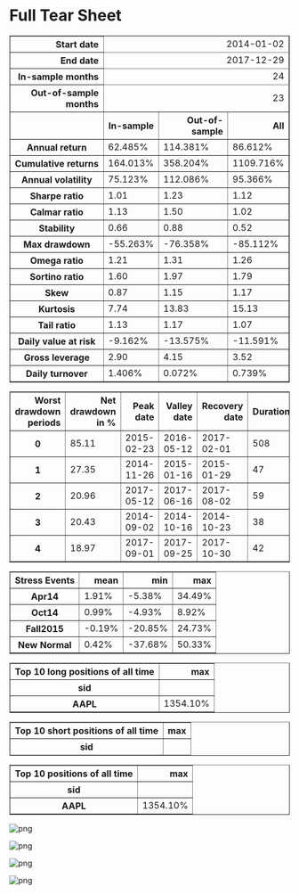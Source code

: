 # Full Tear Sheet


<table border="1" class="dataframe">
  <thead>
    <tr style="text-align: right;"><th>Start date</th><td colspan=4>2014-01-02</td></tr>
    <tr style="text-align: right;"><th>End date</th><td colspan=4>2017-12-29</td></tr>
    <tr style="text-align: right;"><th>In-sample months</th><td colspan=4>24</td></tr>
    <tr style="text-align: right;"><th>Out-of-sample months</th><td colspan=4>23</td></tr>
    <tr style="text-align: right;">
      <th></th>
      <th>In-sample</th>
      <th>Out-of-sample</th>
      <th>All</th>
    </tr>
  </thead>
  <tbody>
    <tr>
      <th>Annual return</th>
      <td>62.485%</td>
      <td>114.381%</td>
      <td>86.612%</td>
    </tr>
    <tr>
      <th>Cumulative returns</th>
      <td>164.013%</td>
      <td>358.204%</td>
      <td>1109.716%</td>
    </tr>
    <tr>
      <th>Annual volatility</th>
      <td>75.123%</td>
      <td>112.086%</td>
      <td>95.366%</td>
    </tr>
    <tr>
      <th>Sharpe ratio</th>
      <td>1.01</td>
      <td>1.23</td>
      <td>1.12</td>
    </tr>
    <tr>
      <th>Calmar ratio</th>
      <td>1.13</td>
      <td>1.50</td>
      <td>1.02</td>
    </tr>
    <tr>
      <th>Stability</th>
      <td>0.66</td>
      <td>0.88</td>
      <td>0.52</td>
    </tr>
    <tr>
      <th>Max drawdown</th>
      <td>-55.263%</td>
      <td>-76.358%</td>
      <td>-85.112%</td>
    </tr>
    <tr>
      <th>Omega ratio</th>
      <td>1.21</td>
      <td>1.31</td>
      <td>1.26</td>
    </tr>
    <tr>
      <th>Sortino ratio</th>
      <td>1.60</td>
      <td>1.97</td>
      <td>1.79</td>
    </tr>
    <tr>
      <th>Skew</th>
      <td>0.87</td>
      <td>1.15</td>
      <td>1.17</td>
    </tr>
    <tr>
      <th>Kurtosis</th>
      <td>7.74</td>
      <td>13.83</td>
      <td>15.13</td>
    </tr>
    <tr>
      <th>Tail ratio</th>
      <td>1.13</td>
      <td>1.17</td>
      <td>1.07</td>
    </tr>
    <tr>
      <th>Daily value at risk</th>
      <td>-9.162%</td>
      <td>-13.575%</td>
      <td>-11.591%</td>
    </tr>
    <tr>
      <th>Gross leverage</th>
      <td>2.90</td>
      <td>4.15</td>
      <td>3.52</td>
    </tr>
    <tr>
      <th>Daily turnover</th>
      <td>1.406%</td>
      <td>0.072%</td>
      <td>0.739%</td>
    </tr>
  </tbody>
</table>



<table border="1" class="dataframe">
  <thead>
    <tr style="text-align: right;">
      <th>Worst drawdown periods</th>
      <th>Net drawdown in %</th>
      <th>Peak date</th>
      <th>Valley date</th>
      <th>Recovery date</th>
      <th>Duration</th>
    </tr>
  </thead>
  <tbody>
    <tr>
      <th>0</th>
      <td>85.11</td>
      <td>2015-02-23</td>
      <td>2016-05-12</td>
      <td>2017-02-01</td>
      <td>508</td>
    </tr>
    <tr>
      <th>1</th>
      <td>27.35</td>
      <td>2014-11-26</td>
      <td>2015-01-16</td>
      <td>2015-01-29</td>
      <td>47</td>
    </tr>
    <tr>
      <th>2</th>
      <td>20.96</td>
      <td>2017-05-12</td>
      <td>2017-06-16</td>
      <td>2017-08-02</td>
      <td>59</td>
    </tr>
    <tr>
      <th>3</th>
      <td>20.43</td>
      <td>2014-09-02</td>
      <td>2014-10-16</td>
      <td>2014-10-23</td>
      <td>38</td>
    </tr>
    <tr>
      <th>4</th>
      <td>18.97</td>
      <td>2017-09-01</td>
      <td>2017-09-25</td>
      <td>2017-10-30</td>
      <td>42</td>
    </tr>
  </tbody>
</table>



<table border="1" class="dataframe">
  <thead>
    <tr style="text-align: right;">
      <th>Stress Events</th>
      <th>mean</th>
      <th>min</th>
      <th>max</th>
    </tr>
  </thead>
  <tbody>
    <tr>
      <th>Apr14</th>
      <td>1.91%</td>
      <td>-5.38%</td>
      <td>34.49%</td>
    </tr>
    <tr>
      <th>Oct14</th>
      <td>0.99%</td>
      <td>-4.93%</td>
      <td>8.92%</td>
    </tr>
    <tr>
      <th>Fall2015</th>
      <td>-0.19%</td>
      <td>-20.85%</td>
      <td>24.73%</td>
    </tr>
    <tr>
      <th>New Normal</th>
      <td>0.42%</td>
      <td>-37.68%</td>
      <td>50.33%</td>
    </tr>
  </tbody>
</table>



<table border="1" class="dataframe">
  <thead>
    <tr style="text-align: right;">
      <th>Top 10 long positions of all time</th>
      <th>max</th>
    </tr>
    <tr>
      <th>sid</th>
      <th></th>
    </tr>
  </thead>
  <tbody>
    <tr>
      <th>AAPL</th>
      <td>1354.10%</td>
    </tr>
  </tbody>
</table>



<table border="1" class="dataframe">
  <thead>
    <tr style="text-align: right;">
      <th>Top 10 short positions of all time</th>
      <th>max</th>
    </tr>
    <tr>
      <th>sid</th>
      <th></th>
    </tr>
  </thead>
  <tbody>
  </tbody>
</table>



<table border="1" class="dataframe">
  <thead>
    <tr style="text-align: right;">
      <th>Top 10 positions of all time</th>
      <th>max</th>
    </tr>
    <tr>
      <th>sid</th>
      <th></th>
    </tr>
  </thead>
  <tbody>
    <tr>
      <th>AAPL</th>
      <td>1354.10%</td>
    </tr>
  </tbody>
</table>



    
![png](/home/cest/Workspace/playground/evolufy/data/reports/experiment-2b9f3273-be2e-4aeb-85d8-1c732af4196b/full_tear_sheet_2_6.png)
    



    
![png](/home/cest/Workspace/playground/evolufy/data/reports/experiment-2b9f3273-be2e-4aeb-85d8-1c732af4196b/full_tear_sheet_2_7.png)
    



    
![png](/home/cest/Workspace/playground/evolufy/data/reports/experiment-2b9f3273-be2e-4aeb-85d8-1c732af4196b/full_tear_sheet_2_8.png)
    



    
![png](/home/cest/Workspace/playground/evolufy/data/reports/experiment-2b9f3273-be2e-4aeb-85d8-1c732af4196b/full_tear_sheet_2_9.png)
    

